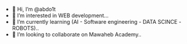 - 👋 Hi, I’m @abdo1t
- 👀 I’m interested in WEB development...
- 🌱 I’m currently learning (AI - Software engineering - DATA SCINCE -ROBOTS)..
- 💞️ I’m looking to collaborate on  Mawaheb Academy..
  
